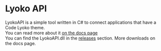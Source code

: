 
# Lyoko API
LyokoAPI is a simple tool written in C# to connect applications that have a Code Lyoko theme.<br>
You can read more about it [on the docs page](https://lyokoapidoc.readthedocs.io/en/latest/)<br>
You can find the LyokoAPI.dll in the [releases](https://github.com/GoodOldJack12/LyokoAPI/releases) section.
More downloads on the docs page.
